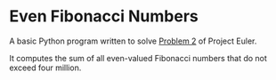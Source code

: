 # Even Fibonacci Numbers

A basic Python program written to solve [Problem 2](https://projecteuler.net/problem=2) of Project Euler.

It computes the sum of all even-valued Fibonacci numbers that do not exceed four million.
